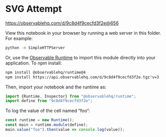 # SVG Attempt

https://observablehq.com/d/9c8d4f9cecfd3f2e@656

View this notebook in your browser by running a web server in this folder. For
example:

~~~sh
python -m SimpleHTTPServer
~~~

Or, use the [Observable Runtime](https://github.com/observablehq/runtime) to
import this module directly into your application. To npm install:

~~~sh
npm install @observablehq/runtime@4
npm install https://api.observablehq.com/d/9c8d4f9cecfd3f2e.tgz?v=3
~~~

Then, import your notebook and the runtime as:

~~~js
import {Runtime, Inspector} from "@observablehq/runtime";
import define from "9c8d4f9cecfd3f2e";
~~~

To log the value of the cell named “foo”:

~~~js
const runtime = new Runtime();
const main = runtime.module(define);
main.value("foo").then(value => console.log(value));
~~~
